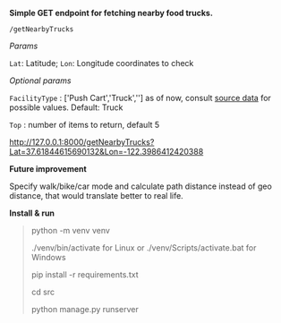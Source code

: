 **Simple GET endpoint for fetching nearby food trucks.**

`/getNearbyTrucks`


*Params*

 `Lat`: Latitude;
 `Lon`: Longitude coordinates to check

*Optional params*

`FacilityType` : ['Push Cart','Truck',''] as of now, consult [source data](https://raw.githubusercontent.com/RAKT-Innovations/P1-django-take-home-assignment/main/food-truck-data.csv) for possible values.
Default: Truck

`Top` : number of items to return, default 5


http://127.0.0.1:8000/getNearbyTrucks?Lat=37.61844615690132&Lon=-122.3986412420388


**Future improvement**

Specify walk/bike/car mode and calculate path distance instead of geo distance, that would translate better to real life.

**Install & run**

> python -m venv venv
> 
> ./venv/bin/activate for Linux or ./venv/Scripts/activate.bat for Windows 
> 
> pip install -r requirements.txt
> 
> cd src
> 
> python manage.py runserver 
